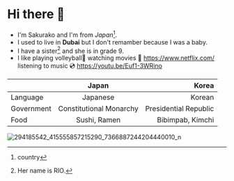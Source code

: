 # Hi there 👋

- I'm Sakurako and I'm from _Japan_[^1].
- I used to live in **Dubai** but I don't remamber because I was a baby.
- I have a sister[^2] and she is in grade 9.
- I like playing volleyball🏐 watching movies 🎥 https://www.netflix.com/ listening to music 💿 https://youtu.be/Euf1-3WRino

|| Japan|Korea |
| ------------- |:-------------:| -----:|
| Language      |  Japanese |Korean |
| Government   | Constitutional Monarchy |  Presidential Republic  |
| Food  | Sushi, Ramen | Bibimpab, Kimchi   |


![294185542_415555857215290_7366887244204440010_n](https://user-images.githubusercontent.com/112539110/188311826-179b4810-1560-48cc-8380-d0f89d2e048f.jpg)

[^1]:country
[^2]:Her name is RIO.
<!--
**SakurakoMitsui/SakurakoMitsui** is a ✨ _special_ ✨ repository because its `README.md` (this file) appears on your GitHub profile.

Here are some ideas to get you started:

- 🔭 I’m currently working on ...![image](https://user-images.githubusercontent.com/112539110/188311191-8d8700ad-fce0-40dd-bdf3-3d43010b5efd.jpeg)

- 🌱 I’m currently learning ...
- 👯 I’m looking to collaborate on ...
- 🤔 I’m looking for help with ...
- 💬 Ask me about ...
- 📫 How to reach me: ...
- 😄 Pronouns: ...
- ⚡ Fun fact: ...
-->
